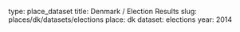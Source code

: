 type: place_dataset
title: Denmark / Election Results
slug: places/dk/datasets/elections
place: dk
dataset: elections
year: 2014
